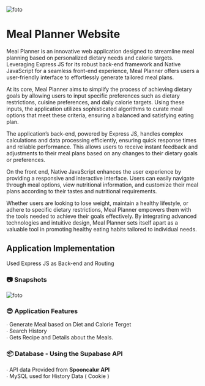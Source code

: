 ![foto](https://i.imgur.com/pxxE7Fa.png)


# Meal Planner Website
Meal Planner is an innovative web application designed to streamline meal planning based on personalized dietary needs and calorie targets. Leveraging Express JS for its robust back-end framework and Native JavaScript for a seamless front-end experience, Meal Planner offers users a user-friendly interface to effortlessly generate tailored meal plans.

At its core, Meal Planner aims to simplify the process of achieving dietary goals by allowing users to input specific preferences such as dietary restrictions, cuisine preferences, and daily calorie targets. Using these inputs, the application utilizes sophisticated algorithms to curate meal options that meet these criteria, ensuring a balanced and satisfying eating plan.

The application’s back-end, powered by Express JS, handles complex calculations and data processing efficiently, ensuring quick response times and reliable performance. This allows users to receive instant feedback and adjustments to their meal plans based on any changes to their dietary goals or preferences.

On the front end, Native JavaScript enhances the user experience by providing a responsive and interactive interface. Users can easily navigate through meal options, view nutritional information, and customize their meal plans according to their tastes and nutritional requirements.

Whether users are looking to lose weight, maintain a healthy lifestyle, or adhere to specific dietary restrictions, Meal Planner empowers them with the tools needed to achieve their goals effectively. By integrating advanced technologies and intuitive design, Meal Planner sets itself apart as a valuable tool in promoting healthy eating habits tailored to individual needs.

## Application Implementation
Used Express JS as Back-end and Routing

### 📷 Snapshots
![foto](https://cdn.discordapp.com/attachments/1110006269571514438/1251876726208860201/image.png?ex=66702c8e&is=666edb0e&hm=4c2cbea927a52df5e612eaa178fd55ab900ec97dce414d430a92aa19a3e4830a&)


### 😎 Application Features
∙ Generate Meal based on Diet and Calorie Terget <br>
∙ Search History<br>
∙ Gets Recipe and Details about the Meals.

### 📦 Database - Using the Supabase API
∙ API data Provided from **Spooncalur API** <br>
∙ MySQL used for History Data ( Cookie ) <br>




